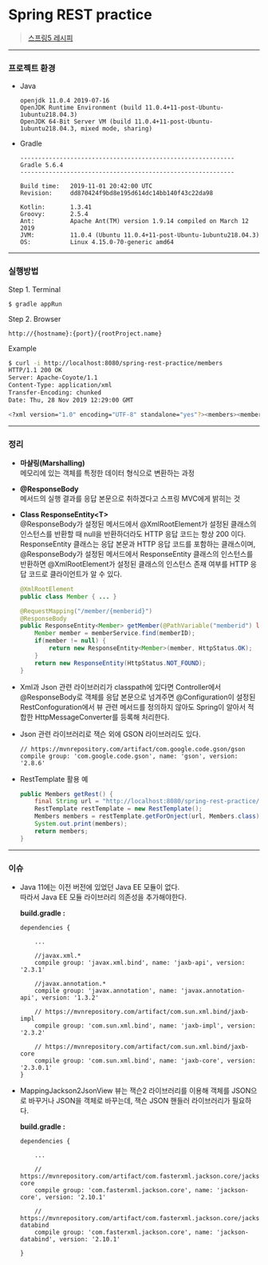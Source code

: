 # Spring REST practice  
>  [스프링5 레시피](https://book.naver.com/bookdb/book_detail.nhn?bid=13911953)  

---  
### 프로젝트 환경  
* Java  
    ```  
    openjdk 11.0.4 2019-07-16
    OpenJDK Runtime Environment (build 11.0.4+11-post-Ubuntu-1ubuntu218.04.3)
    OpenJDK 64-Bit Server VM (build 11.0.4+11-post-Ubuntu-1ubuntu218.04.3, mixed mode, sharing)  
    ```  

* Gradle  
    ```  
    ------------------------------------------------------------
    Gradle 5.6.4
    ------------------------------------------------------------

    Build time:   2019-11-01 20:42:00 UTC
    Revision:     dd870424f9bd8e195d614dc14bb140f43c22da98

    Kotlin:       1.3.41
    Groovy:       2.5.4
    Ant:          Apache Ant(TM) version 1.9.14 compiled on March 12 2019
    JVM:          11.0.4 (Ubuntu 11.0.4+11-post-Ubuntu-1ubuntu218.04.3)
    OS:           Linux 4.15.0-70-generic amd64  
    ```  

---
### 실행방법  
Step 1. Terminal  
```
$ gradle appRun
```  
Step 2. Browser
```
http://{hostname}:{port}/{rootProject.name}
```  

Example  
```bash
$ curl -i http://localhost:8080/spring-rest-practice/members
HTTP/1.1 200 OK
Server: Apache-Coyote/1.1
Content-Type: application/xml
Transfer-Encoding: chunked
Date: Thu, 28 Nov 2019 12:29:00 GMT

<?xml version="1.0" encoding="UTF-8" standalone="yes"?><members><member><email>marten@deinum.biz</email><name>Marten Deinum</name><phone>00-31-1234567890</phone></member><member><email>john@doe.com</email><name>John Doe</name><phone>1-800-800-800</phone></member><member><email>jane@doe.com</email><name>Jane Doe</name><phone>1-801-802-803</phone></member></members>
```  


---
### 정리
* __마샬링(Marshalling)__  
  메모리에 있는 객체를 특정한 데이터 형식으로 변환하는 과정  

* __@ResponseBody__  
  메서드의 실행 결과를 응답 본문으로 취하겠다고 스프링 MVC에게 밝히는 것  

* __Class ResponseEntity\<T\>__  
@ResponseBody가 설정된 메서드에서 @XmlRootElement가 설정된 클래스의 인스턴스를 반환할 때 null을 반환하더라도 HTTP 응답 코드는 항상 200 이다.  
ResponseEntity 클래스는 응답 본문과 HTTP 응답 코드를 포함하는 클래스이며, @ResponseBody가 설정된 메서드에서 ResponseEntity 클래스의 인스턴스를 반환하면 @XmlRootElement가 설정된 클래스의 인스턴스 존재 여부를 HTTP 응답 코드로 클라이언트가 알 수 있다.  

    ```java
    @XmlRootElement
    public class Member { ... }

    @RequestMapping("/member/{memberid}")
    @ResponseBody
    public ResponseEntity<Member> getMember(@PathVariable("memberid") long memberID) {
        Member member = memberService.find(memberID);
        if(member != null) {
            return new ResponseEntity<Member>(member, HttpStatus.OK);
        }
        return new ResponseEntity(HttpStatus.NOT_FOUND);
    }

    ```  
* Xml과 Json 관련 라이브러리가 classpath에 있다면 Controller에서 @ResponseBody로 객체를 응답 본문으로 넘겨주면 @Configuration이 설정된 RestConfoguration에서 뷰 관련 메서드를 정의하지 않아도 Spring이 알아서 적합한 HttpMessageConverter를 등록해 처리한다.  

* Json 관련 라이브러리로 잭슨 외에 GSON 라이브러리도 있다.  
    ```  
    // https://mvnrepository.com/artifact/com.google.code.gson/gson
    compile group: 'com.google.code.gson', name: 'gson', version: '2.8.6'  
    ```  
* RestTemplate 활용 예  
    ```java
    public Members getRest() {
        final String url = "http://localhost:8080/spring-rest-practice/members";
        RestTemplate restTemplate = new RestTemplate();
        Members members = restTemplate.getForOnject(url, Members.class);
        System.out.print(members);
        return members;
    }
    ```  

---
### 이슈  
* Java 11에는 이전 버전에 있었던 Java EE 모듈이 없다.  
  따라서 Java EE 모듈 라이브러리 의존성을 추가해야한다.  

  __build.gradle :__  
  ```
  dependencies {

      ...

      //javax.xml.*
      compile group: 'javax.xml.bind', name: 'jaxb-api', version: '2.3.1'

      //javax.annotation.*
      compile group: 'javax.annotation', name: 'javax.annotation-api', version: '1.3.2'

      // https://mvnrepository.com/artifact/com.sun.xml.bind/jaxb-impl
      compile group: 'com.sun.xml.bind', name: 'jaxb-impl', version: '2.3.2'

      // https://mvnrepository.com/artifact/com.sun.xml.bind/jaxb-core
      compile group: 'com.sun.xml.bind', name: 'jaxb-core', version: '2.3.0.1'
  }
  ```  

* MappingJackson2JsonView 뷰는 잭슨2 라이브러리를 이용해 객체를 JSON으로 바꾸거나 JSON을 객체로 바꾸는데, 잭슨 JSON 핸들러 라이브러리가 필요하다.  

  __build.gradle :__  
  ```
  dependencies {

      ...

      // https://mvnrepository.com/artifact/com.fasterxml.jackson.core/jackson-core
      compile group: 'com.fasterxml.jackson.core', name: 'jackson-core', version: '2.10.1'

      // https://mvnrepository.com/artifact/com.fasterxml.jackson.core/jackson-databind
      compile group: 'com.fasterxml.jackson.core', name: 'jackson-databind', version: '2.10.1'

  }
  ```  
